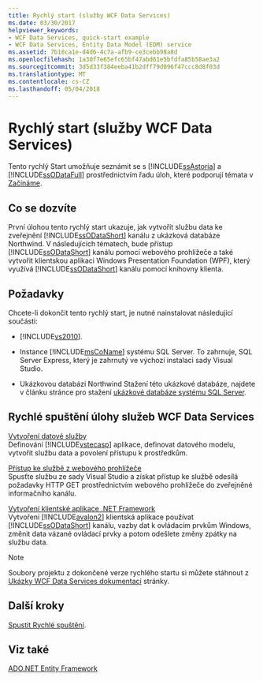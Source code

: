 ```yaml
---
title: Rychlý start (služby WCF Data Services)
ms.date: 03/30/2017
helpviewer_keywords:
- WCF Data Services, quick-start example
- WCF Data Services, Entity Data Model (EDM) service
ms.assetid: 7b18ca1e-d4d6-4c7a-afb9-ce3cebb98a8d
ms.openlocfilehash: 1a30f7e65efc65bf47abd61e5bfdfa85b58ae3a2
ms.sourcegitcommit: 3d5d33f384eeba41b2dff79d096f47ccc8d8f03d
ms.translationtype: MT
ms.contentlocale: cs-CZ
ms.lasthandoff: 05/04/2018
---
```

# <a name="quickstart-wcf-data-services"></a>Rychlý start (služby WCF Data Services)
Tento rychlý Start umožňuje seznámit se s [!INCLUDE[ssAstoria](../../../../includes/ssastoria-md.md)] a [!INCLUDE[ssODataFull](../../../../includes/ssodatafull-md.md)] prostřednictvím řadu úloh, které podporují témata v [Začínáme](../../../../docs/framework/data/wcf/getting-started-with-wcf-data-services.md).  
  
## <a name="what-you-will-learn"></a>Co se dozvíte  
 První úlohou tento rychlý start ukazuje, jak vytvořit službu data ke zveřejnění [!INCLUDE[ssODataShort](../../../../includes/ssodatashort-md.md)] kanálu z ukázková databáze Northwind. V následujících tématech, bude přístup [!INCLUDE[ssODataShort](../../../../includes/ssodatashort-md.md)] kanálu pomocí webového prohlížeče a také vytvořit klientskou aplikaci Windows Presentation Foundation (WPF), který využívá [!INCLUDE[ssODataShort](../../../../includes/ssodatashort-md.md)] kanálu pomocí knihovny klienta.  
  
## <a name="prerequisites"></a>Požadavky  
 Chcete-li dokončit tento rychlý start, je nutné nainstalovat následující součásti:  
  
-   [!INCLUDE[vs2010](../../../../includes/vs2010-md.md)].  
  
-   Instance [!INCLUDE[msCoName](../../../../includes/msconame-md.md)] systému SQL Server. To zahrnuje, SQL Server Express, který je zahrnutý ve výchozí instalaci sady Visual Studio.  
  
-   Ukázkovou databázi Northwind Stažení této ukázkové databáze, najdete v článku stránce pro stažení [ukázkové databáze systému SQL Server](http://go.microsoft.com/fwlink/?linkid=24758).  
  
## <a name="wcf-data-services-quickstart-tasks"></a>Rychlé spuštění úlohy služeb WCF Data Services  
 [Vytvoření datové služby](../../../../docs/framework/data/wcf/creating-the-data-service.md)  
 Definování [!INCLUDE[vstecasp](../../../../includes/vstecasp-md.md)] aplikace, definovat datového modelu, vytvořit službu data a povolení přístupu k prostředkům.  
  
 [Přístup ke službě z webového prohlížeče](../../../../docs/framework/data/wcf/accessing-the-service-from-a-web-browser-wcf-data-services-quickstart.md)  
 Spusťte službu ze sady Visual Studio a získat přístup ke službě odesílá požadavky HTTP GET prostřednictvím webového prohlížeče do zveřejněné informačního kanálu.  
  
 [Vytvoření klientské aplikace .NET Framework](../../../../docs/framework/data/wcf/creating-the-dotnet-client-application-wcf-data-services-quickstart.md)  
 Vytvoření [!INCLUDE[avalon2](../../../../includes/avalon2-md.md)] klientská aplikace používat [!INCLUDE[ssODataShort](../../../../includes/ssodatashort-md.md)] kanálu, vazby dat k ovládacím prvkům Windows, změnit data vázané ovládací prvky a potom odešlete změny zpátky na službu data.  
  
> [!NOTE]
>  Soubory projektu z dokončené verze rychlého startu si můžete stáhnout z [Ukázky WCF Data Services dokumentaci](http://go.microsoft.com/fwlink/?LinkId=179994) stránky.  
  
## <a name="next-steps"></a>Další kroky  
 [Spustit Rychlé spuštění](../../../../docs/framework/data/wcf/creating-the-data-service.md).  
  
## <a name="see-also"></a>Viz také  
 [ADO.NET Entity Framework](../../../../docs/framework/data/adonet/ef/index.md)
